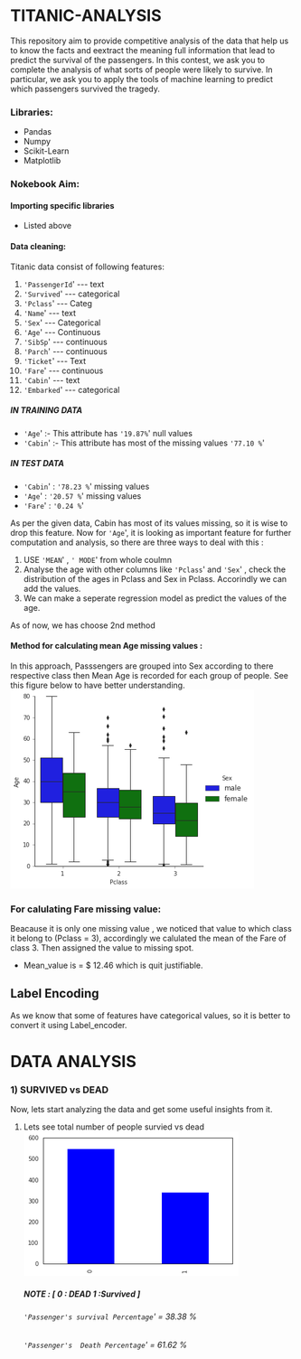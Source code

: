 # TITANIC-ANALYSIS
This repository aim to provide competitive analysis of the data that help us to know the facts and eextract the meaning full information that lead to predict the survival of the passengers.
In this contest, we ask you to complete the analysis of what sorts of people were likely to survive. In particular, we ask you to apply the tools of machine learning to predict which passengers survived the tragedy.

### Libraries:
* Pandas
* Numpy
* Scikit-Learn
* Matplotlib

### Nokebook Aim:
#### Importing specific libraries
* Listed above

#### Data cleaning:
Titanic data consist of following features:
1) `'PassengerId`'  --- text
2) `'Survived`'     --- categorical
3) `'Pclass`'       --- Categ
4) `'Name`'         --- text
5) `'Sex`'          --- Categorical
6) `'Age`'          --- Continuous 
7) `'SibSp`'        --- continuous
8) `'Parch`'        --- continuous
9) `'Ticket`'       --- Text
10) `'Fare`'        --- continuous
11) `'Cabin`'       --- text
12) `'Embarked`'    --- categorical
##### IN TRAINING DATA
* `'Age`'   :- This attribute has `'19.87%`' null values
* `'Cabin`' :- This attribute has most of the missing values `'77.10 %`'
##### IN TEST DATA 
* `'Cabin`' : `'78.23 %`' missing values
* `'Age`'   : `'20.57 %`' missing values
* `'Fare`'  : `'0.24 %`'

As per the given data, Cabin has most of its values missing, so it is wise to drop this feature.
Now for `'Age`', it is looking as important feature for further computation and analysis, so there are three ways to deal with this :
 1) USE `'MEAN`' , `' MODE`' from whole coulmn
 2) Analyse the age with other columns like `'Pclass`' and `'Sex`' , check the distribution of the ages in
Pclass and Sex in Pclass. Accorindly we can add the values.
 3) We can make a seperate regression model as predict the values of the age.
 
 As of now, we has choose 2nd method
 
 #### Method for calculating mean Age missing values :
 In this approach, Passsengers are grouped into Sex according to there respective class then Mean Age is recorded for each group of people.
 See this figure below to have better understanding. 
![AGE-CLASS-SEX](https://github.com/gurpreet1998/TITANIC-ANALYSIS/blob/master/Output%20figures/output_51_1.png)

### For calulating Fare missing value:
Beacause it is only one missing value , we noticed that value to which class it belong to (Pclass = 3), accordingly we calulated the mean of the Fare of class 3. Then assigned the value to missing spot.
   * Mean_value is = $ 12.46
   which is quit justifiable.

## Label Encoding
As we know that some of features have categorical values, so it is better to convert it using Label_encoder. 

# DATA ANALYSIS
### 1) SURVIVED vs DEAD
Now, lets start analyzing the data and get some useful insights from it.
1) Lets see total number of people survied vs dead
   ![Survived/Dead](https://github.com/gurpreet1998/TITANIC-ANALYSIS/blob/master/Output%20figures/output_9_1.png)
   ##### NOTE : [ 0 : DEAD  1 :Survived ]
   
   ###### `'Passenger's survival Percentage`' = 38.38 %
   ###### `'Passenger's  Death Percentage`' = 61.62 %



   




 

 

 
